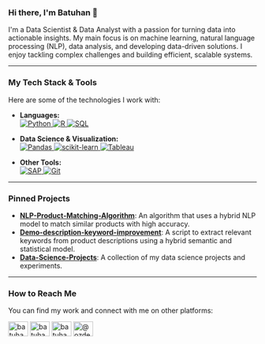 ### Hi there, I'm Batuhan 👋

I'm a Data Scientist & Data Analyst with a passion for turning data into actionable insights. My main focus is on machine learning, natural language processing (NLP), data analysis, and developing data-driven solutions. I enjoy tackling complex challenges and building efficient, scalable systems.

---

### My Tech Stack & Tools

Here are some of the technologies I work with:

- **Languages:**
  <br>
  <a href="https://www.python.org" target="_blank"> 
    <img src="https://img.shields.io/badge/Python-3776AB?style=for-the-badge&logo=python&logoColor=white" alt="Python"/>
  </a>
  <a href="https://www.r-project.org" target="_blank"> 
    <img src="https://img.shields.io/badge/R-276DC3?style=for-the-badge&logo=r&logoColor=white" alt="R"/>
  </a>
  <a href="https://www.microsoft.com/sql-server" target="_blank">
    <img src="https://img.shields.io/badge/SQL-025E8C?style=for-the-badge&logo=microsoft-sql-server&logoColor=white" alt="SQL"/>
  </a>

- **Data Science & Visualization:**
  <br>
  <a href="https://pandas.pydata.org/" target="_blank">
    <img src="https://img.shields.io/badge/Pandas-150458?style=for-the-badge&logo=pandas&logoColor=white" alt="Pandas"/>
  </a>
  <a href="https://scikit-learn.org/" target="_blank">
    <img src="https://img.shields.io/badge/scikit--learn-%23F7931E.svg?style=for-the-badge&logo=scikit-learn&logoColor=white" alt="scikit-learn"/>
  </a>
  <a href="https://public.tableau.com/app/profile/batuhan.zdemir" target="_blank">
    <img src="https://img.shields.io/badge/Tableau-E97627?style=for-the-badge&logo=tableau&logoColor=white" alt="Tableau"/>
  </a>

- **Other Tools:**
  <br>
  <a href="https://www.sap.com" target="_blank">
    <img src="https://img.shields.io/badge/SAP-0054A2?style=for-the-badge&logo=sap&logoColor=white" alt="SAP"/>
  </a>
  <a href="https://git-scm.com/" target="_blank">
    <img src="https://img.shields.io/badge/GIT-E44C30?style=for-the-badge&logo=git&logoColor=white" alt="Git"/>
  </a>

---

### Pinned Projects

- **[NLP-Product-Matching-Algorithm](https://github.com/batuhanep/NLP-Product-Matching-Algorithm)**: An algorithm that uses a hybrid NLP model to match similar products with high accuracy.
- **[Demo-description-keyword-improvement](https://github.com/batuhanep/Demo-description-keyword-improvement)**: A script to extract relevant keywords from product descriptions using a hybrid semantic and statistical model.
- **[Data-Science-Projects](https://github.com/batuhanep/Data-Science-Projects)**: A collection of my data science projects and experiments.

---

### How to Reach Me

You can find my work and connect with me on other platforms:

<p align="left"> <a href="https://www.linkedin.com/in/batuhan-özdemir-b073b21b9/" target="blank"><img align="center" src="https://raw.githubusercontent.com/rahuldkjain/github-profile-readme-generator/main/src/images/icons/Social/linked-in-alt.svg" alt="batuhan-ozdemir" height="30" width="40" /></a> <a href="https://www.kaggle.com/batuhanep" target="blank"><img align="center" src="https://raw.githubusercontent.com/rahuldkjain/github-profile-readme-generator/main/src/images/icons/Social/kaggle.svg" alt="batuhanep" height="30" width="40" /></a> <a href="https://public.tableau.com/app/profile/batuhan.zdemir" target="blank"><img align="center" src="https://raw.githubusercontent.com/rahuldkjain/github-profile-readme-generator/main/src/images/icons/Social/tableau.svg" alt="batuhan.zdemir" height="30" width="40" /></a> <a href="https://medium.com/@ozdemirbatu.80" target="blank"><img align="center" src="https://raw.githubusercontent.com/rahuldkjain/github-profile-readme-generator/main/src/images/icons/Social/medium.svg" alt="@ozdemirbatu.80" height="30" width="40" /></a> </p>
